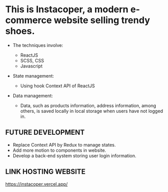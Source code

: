 # This is Instacoper, a modern e-commerce website selling trendy shoes.

- The techniques involve:
    + ReactJS
    + SCSS, CSS
    + Javascript

- State management:
    + Using hook Context API of ReactJS

- Data management:
    + Data, such as products information, address information, among others, is saved
    locally in local storage when users have not logged in.


## FUTURE DEVELOPMENT

- Replace Context API by Redux to manage states.
- Add more motion to components in website.
- Develop a back-end system storing user login information.


## LINK HOSTING WEBSITE

https://instacoper.vercel.app/
